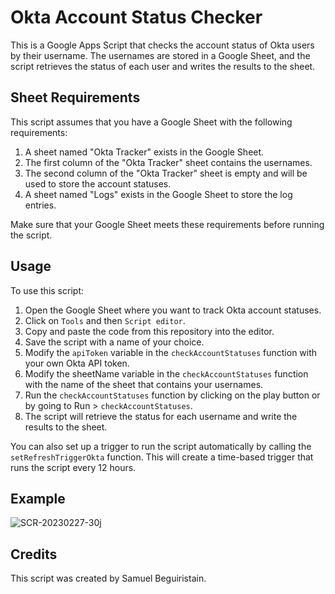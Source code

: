 # Okta Account Status Checker
This is a Google Apps Script that checks the account status of Okta users by their username. The usernames are stored in a Google Sheet, and the script retrieves the status of each user and writes the results to the sheet.

## Sheet Requirements
This script assumes that you have a Google Sheet with the following requirements:

1. A sheet named "Okta Tracker" exists in the Google Sheet.
2. The first column of the "Okta Tracker" sheet contains the usernames.
3. The second column of the "Okta Tracker" sheet is empty and will be used to store the account statuses.
4. A sheet named "Logs" exists in the Google Sheet to store the log entries.

Make sure that your Google Sheet meets these requirements before running the script.

## Usage
To use this script:

1. Open the Google Sheet where you want to track Okta account statuses.
2. Click on `Tools` and then `Script editor`.
3. Copy and paste the code from this repository into the editor.
4. Save the script with a name of your choice.
5. Modify the `apiToken` variable in the `checkAccountStatuses` function with your own Okta API token.
6. Modify the sheetName variable in the `checkAccountStatuses` function with the name of the sheet that contains your usernames.
7. Run the `checkAccountStatuses` function by clicking on the play button or by going to Run > `checkAccountStatuses`.
8. The script will retrieve the status for each username and write the results to the sheet.

You can also set up a trigger to run the script automatically by calling the `setRefreshTriggerOkta` function. This will create a time-based trigger that runs the script every 12 hours.

## Example
![SCR-20230227-30j](https://user-images.githubusercontent.com/125210256/221497500-cf2e6b12-77a5-4e2a-9578-a50be694d34f.png)

## Credits
This script was created by Samuel Beguiristain.
